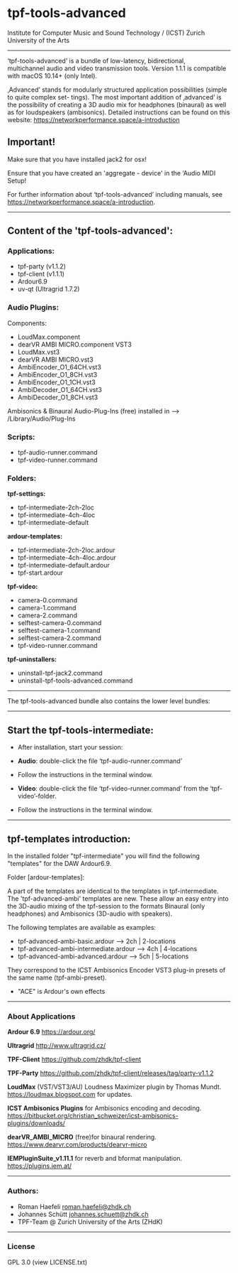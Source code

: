 # tpf-tools-advanced
Institute for Computer Music and Sound Technology / (ICST) Zurich University of the Arts

---

‘tpf-tools-advanced’ is a bundle of low-latency, bidirectional, multichannel audio and video transmission tools. 
Version 1.1.1 is compatible with macOS 10.14+ (only Intel).

‚Advanced’ stands for modularly structured application possibilities (simple to quite complex set- tings). The most important addition of ‚advanced‘ is the possibility of creating a 3D audio mix for headphones (binaural) as well as for loudspeakers (ambisonics). Detailed instructions can be found on this website:
<https://networkperformance.space/a-introduction>


Important!
---

Make sure that you have installed jack2 for osx!

Ensure that you have created an 'aggregate - device' in the ‘Audio MIDI Setup!

For further information about ‘tpf-tools-advanced’ including manuals, see <https://networkperformance.space/a-introduction>.

----

## Content of the 'tpf-tools-advanced':

### Applications:
- tpf-party (v1.1.2)
- tpf-client (v1.1.1)
- Ardour6.9
- uv-qt (Ultragrid 1.7.2)

### Audio Plugins:
Components:
- LoudMax.component
- dearVR AMBI MICRO.component
VST3
- LoudMax.vst3
- dearVR AMBI MICRO.vst3
- AmbiEncoder_O1_64CH.vst3
- AmbiEncoder_O1_8CH.vst3
- AmbiEncoder_O1_1CH.vst3
- AmbiDecoder_O1_64CH.vst3
- AmbiDecoder_O1_8CH.vst3

Ambisonics & Binaural Audio-Plug-Ins (free) installed in --> /Library/Audio/Plug-Ins

### Scripts:
- tpf-audio-runner.command
- tpf-video-runner.command

### Folders:

**tpf-settings:**
- tpf-intermediate-2ch-2loc
- tpf-intermediate-4ch-4loc
- tpf-intermediate-default

**ardour-templates:**
- tpf-intermediate-2ch-2loc.ardour
- tpf-intermediate-4ch-4loc.ardour
- tpf-intermediate-default.ardour
- tpf-start.ardour

**tpf-video:**
- camera-0.command
- camera-1.command
- camera-2.command
- selftest-camera-0.command
- selftest-camera-1.command
- selftest-camera-2.command
- tpf-video-runner.command

**tpf-uninstallers:**
- uninstall-tpf-jack2.command
- uninstall-tpf-tools-advanced.command

----

The tpf-tools-advanced bundle also contains the lower level bundles:

---

## Start the tpf-tools-intermediate:

- After installation, start your session:

- **Audio**: double-click the file ‘tpf-audio-runner.command’ 
 
- Follow the instructions in the terminal window.

- **Video**: double-click the file ‘tpf-video-runner.command’ from the ‘tpf-video’-folder. 

- Follow the instructions in the terminal window.

---


tpf-templates introduction:
---

In the installed folder "tpf-intermediate" you will find the following "templates" for the DAW Ardour6.9.

Folder [ardour-templates]:

A part of the templates are identical to the templates in tpf-intermediate.
The 'tpf-advanced-ambi' templates are new. These allow an easy entry into the 3D-audio mixing of the tpf-session to the formats Binaural (only headphones) and Ambisonics (3D-audio with speakers).

The following templates are available as examples:
- tpf-advanced-ambi-basic.ardour --> 2ch | 2-locations
- tpf-advanced-ambi-intermediate.ardour --> 4ch | 4-locations
- tpf-advanced-ambi-advanced.ardour --> 5ch | 5-locations

They correspond to the ICST Ambisonics Encoder VST3 plug-in presets of the same name (tpf-ambi-preset).

* "ACE" is Ardour's own effects

----

### About Applications

**Ardour 6.9**
<https://ardour.org/>

**Ultragrid**
<http://www.ultragrid.cz/> 

**TPF-Client**
<https://github.com/zhdk/tpf-client>

**TPF-Party**
<https://github.com/zhdk/tpf-client/releases/tag/party-v1.1.2>

**LoudMax** (VST/VST3/AU) Loudness Maximizer plugin by Thomas Mundt.
<https://loudmax.blogspot.com> for updates.
 
**ICST Ambisonics Plugins** for Ambisonics encoding and decoding.
<https://bitbucket.org/christian_schweizer/icst-ambisonics-plugins/downloads/>

**dearVR_AMBI_MICRO** (free)for binaural rendering.
<https://www.dearvr.com/products/dearvr-micro>

**IEMPluginSuite_v1.11.1** for reverb and bformat manipulation.
<https://plugins.iem.at/>

----

### Authors:

* Roman Haefeli <roman.haefeli@zhdk.ch>
* Johannes Schütt <johannes.schuett@zhdk.ch>
* TPF-Team @ Zurich University of the Arts (ZHdK)

-----

### License

GPL 3.0 (view LICENSE.txt)

